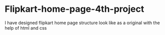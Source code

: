 # Flipkart-home-page-4th-project
I have designed flipkart home page structure look like as a original with the help of html and css
